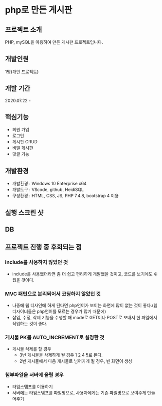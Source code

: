# php로 만든 게시판

## 프로젝트 소개
PHP, mySQL을 이용하여 만든 게시판 프로젝트입니다.

## 개발인원
1명(개인 프로젝트)

## 개발 기간
2020.07.22 - 

## 핵심기능
- 회원 가입
- 로그인
- 게시판 CRUD
- 비밀 게시판
- 댓글 기능


## 개발환경 
- 개발환경 : Windows 10 Enterprise x64
- 개발도구 : VScode, github, HeidiSQL
- 구성환경 : HTML, CSS, JS, PHP 7.4.8, bootstrap 4 이용

## 실행 스크린 샷

## DB


## 프로젝트 진행 중 후회되는 점
### include를 사용하지 않았던 것
- include를 사용했더라면 좀 더 쉽고 편리하게 개발했을 것이고, 코드를 보기에도 쉬웠을 것이다.

### MVC 패턴으로 분리되어서 코딩하지 않았던 것
- 나중에 웹 디자인에 하게 된다면 php언어가 보이는 화면에 많이 없는 것이 좋다.(웹 디자이너들은 php언어를 모르는 경우가 많기 때문에)
- 삽입, 수정, 삭제 기능을 수행할 때 mode로 GET이나 POST로 보내서 한 파일에서 작업하는 것이 좋다.

### 게시물 PK를 AUTO_INCREMENT로 설정한 것
- 게시물 삭제를 할 경우 
    - 3번 게시물을 삭제하게 될 경우 1 2 4 5로 된다.
    - 2번 게시물에서 다음 게시물로 넘어가게 될 경우, 빈 화면이 생성

### 첨부파일을 서버에 올릴 경우
- 타임스탬프를 이용하기
- 서버에는 타임스탬프를 파일명으로, 사용자에게는 기존 파일명으로 보여주게 만들어주기


